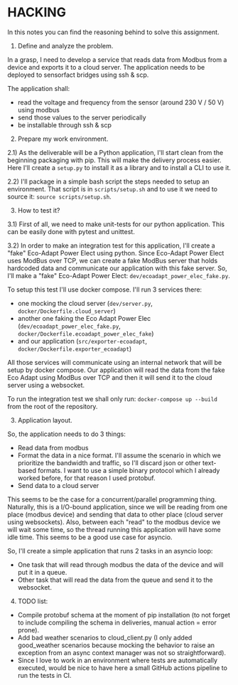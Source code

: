 # HACKING

In this notes you can find the reasoning behind to solve this assignment.

1) Define and analyze the problem.

In a grasp, I need to develop a service that reads data from Modbus from a device and exports it to a cloud server.
The application needs to be deployed to sensorfact bridges using ssh & scp.

The application shall:
* read the voltage and frequency from the sensor (around 230 V / 50 V) using modbus
* send those values to the server periodically
* be installable through ssh & scp

2) Prepare my work environment.

2.1) As the deliverable will be a Python application, I'll start clean from the beginning packaging with pip. This will make the delivery process easier. Here I'll create a `setup.py` to install it as a library and to install a CLI to use it.

2.2) I'll package in a simple bash script the steps needed to setup an environment. That script is in `scripts/setup.sh` and to use it we need to source it: `source scripts/setup.sh`.

3) How to test it?

3.1) First of all, we need to make unit-tests for our python application. This can be easily done with pytest and unittest.

3.2) In order to make an integration test for this application, I'll create a "fake" Eco-Adapt Power Elect using python. Since Eco-Adapt Power Elect uses ModBus over TCP, we can create a fake ModBus server that holds hardcoded data and communicate our application with this fake server. So, I'll make a "fake" Eco-Adapt Power Elect: `dev/ecoadapt_power_elec_fake.py`.

To setup this test I'll use docker compose. I'll run 3 services there:
* one mocking the cloud server (`dev/server.py`, `docker/Dockerfile.cloud_server`)
* another one faking the Eco Adapt Power Elec (`dev/ecoadapt_power_elec_fake.py`, `docker/Dockerfile.ecoadapt_power_elec_fake`)
* and our application (`src/exporter-ecoadapt`, `docker/Dockerfile.exporter_ecoadapt`)

All those services will communicate using an internal network that will be setup by docker compose. Our application will read the data from the fake Eco Adapt using ModBus over TCP and then it will send it to the cloud server using a websocket.

To run the integration test we shall only run: `docker-compose up --build` from the root of the repository.

3) Application layout.

So, the application needs to do 3 things:
* Read data from modbus
* Format the data in a nice format. I'll assume the scenario in which we prioritize the bandwidth and traffic, so I'll discard json or other text-based formats. I want to use a simple binary protocol which I already worked before, for that reason I used protobuf.
* Send data to a cloud server

This seems to be the case for a concurrent/parallel programming thing.
Naturally, this is a I/O-bound application, since we will be reading from one place (modbus device) and sending that data to other place (cloud server using websockets).
Also, between each "read" to the modbus device we will wait some time, so the thread running this application will have some idle time. This seems to be a good use case for asyncio.

So, I'll create a simple application that runs 2 tasks in an asyncio loop:
* One task that will read through modbus the data of the device and will put it in a queue.
* Other task that will read the data from the queue and send it to the websocket.


4) TODO list:

* Compile protobuf schema at the moment of pip installation (to not forget to include compiling the schema in deliveries, manual action = error prone).
* Add bad weather scenarios to cloud_client.py (I only added good_weather scenarios because mocking the behavior to raise an exception from an async context manager was not so straightforward).
* Since I love to work in an environment where tests are automatically executed, would be nice to have here a small GitHub actions pipeline to run the tests in CI.
